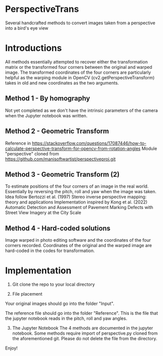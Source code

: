 # PerspectiveTrans
Several handcrafted methods to convert images taken from a perspective into a bird's eye view

# Introductions

All methods essentially attempted to recover either the transformation matrix or the transformed four corners between the original and warped image.
The transformed coordinates of the four corners are particularly helpful as the warping module in OpenCV (cv2.getPerspectiveTransform) takes in old and new coordinates as the two arguments.

## Method 1 - By homography
Not yet completed as we don't have the intrinsic parameters of the camera when the Jupyter notebook was written.

## Method 2 - Geometric Transform
Reference in https://stackoverflow.com/questions/17087446/how-to-calculate-perspective-transform-for-opencv-from-rotation-angles
Module "perspective" cloned from https://github.com/manisoftwartist/perspectiveproj.git 

## Method 3 - Geometric Transform (2)
To estimate positions of the four corners of an image in the real world. Essentially by reversing the pitch, roll and yaw when the image was taken.
Idea follow Bertozzi et al. (1997) Stereo inverse perspective mapping: theory and applications
Implementation inspired by Kong et al. (2022) Automatic Detection and Assessment of Pavement Marking Defects with Street View Imagery at the City Scale

## Method 4 - Hard-coded solutions
Image warped in photo editing software and the coordinates of the four corners recorded.
Coordinates of the original and the warped image are hard-coded in the codes for transformation.

# Implementation
1. Git clone the repo to your local directory

2. File placement

  Your original images should go into the folder "Input".

  The reference file should go into the folder "Reference". This is the file that the jupyter notebook reads in the pitch, roll and yaw angles.

3. The Jupyter Notebook
The 4 methods are documented in the jupyter notebook.
Some methods require import of perspective.py cloned from the aforementioned git. Please do not delete the file from the directory.

Enjoy!
